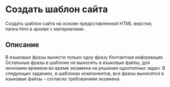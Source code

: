 # Создать шаблон сайта

Создать шаблон сайта на основе предоставленной HTML верстки, папка html в архиве с
материалами.

## Описание

В языковые фразы вынести только одну фразу Контактная информация.
Остальные фразы в шаблоне не выносить в языковые файлы, для экономии времени во
время экзамена на решении однотипных задач. В следующих заданиях, в шаблонах
компонентов, все фразы выносятся в языковые файлы – согласно требованиям экзамена.
